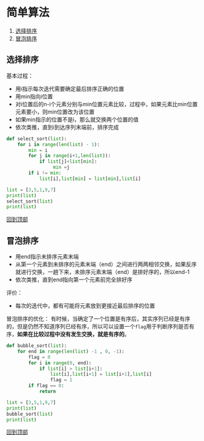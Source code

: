 
# 简单算法
1. [选择排序](#选择排序)
2. [冒泡排序](#冒泡排序)


## 选择排序
基本过程：
* 用i指示每次迭代需要确定最后排序正确的位置
* 用min指向i位置
* 对i位置后的n-i个元素分别与min位置元素比较，过程中，如果元素比min位置元素要小，则min位置改为该位置
* 如果min指示的位置不是i，那么就交换两个位置的值
* 依次类推，直到i到达序列末端前，排序完成

```python
def select_sort(list):
    for i in range(len(list) - 1):
        min = i
        for j in range(i+1,len(list)):
            if list[j]<list[min]:
                 min =j
        if i != min:
            list[i],list[min] = list[min],list[i]

list = [3,5,1,9,7]
print(list)
select_sort(list)
print(list)

```

[回到顶部](#简单算法)

## 冒泡排序
* 用end指示未排序元素末端
* 从第一个元素到未排序的元素末端（end）之间进行两两相邻交换，如果反序就进行交换，一趟下来，未排序元素末端（end）是排好序的，所以end-1
* 依次类推，直到end指向第一个元素前完全排好序

评价：
* 每次的迭代中，都有可能将元素放到更接近最后排序的位置

冒泡排序的优化： 有时候，当确定了一个位置是有序后，其实序列已经是有序的，但是仍然不知道序列已经有序，所以可以设置一个`flag`用于判断序列是否有序，**如果在比较过程中没有发生交换，就是有序的**。

```python
def bubble_sort(list):
    for end in range(len(list) -1 , 0, -1):
        flag = 0
        for i in range(0, end):
            if list[i] > list[i+1]:
                list[i],list[i+1] = list[i+1],list[i]
                flag = 1
        if flag == 0:
            return

list = [3,5,1,9,7]
print(list)
bubble_sort(list)
print(list)
```

[回到顶部](#简单算法)